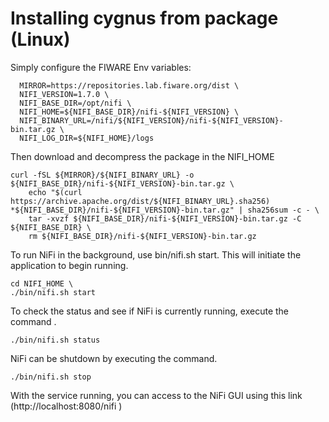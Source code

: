 # Installing cygnus from package (Linux)
Simply configure the FIWARE Env variables:
      
      MIRROR=https://repositories.lab.fiware.org/dist \ 
      NIFI_VERSION=1.7.0 \
      NIFI_BASE_DIR=/opt/nifi \
      NIFI_HOME=${NIFI_BASE_DIR}/nifi-${NIFI_VERSION} \ 
      NIFI_BINARY_URL=/nifi/${NIFI_VERSION}/nifi-${NIFI_VERSION}-bin.tar.gz \ 
      NIFI_LOG_DIR=${NIFI_HOME}/logs 
      
Then download and decompress the package in the NIFI_HOME
```
curl -fSL ${MIRROR}/${NIFI_BINARY_URL} -o ${NIFI_BASE_DIR}/nifi-${NIFI_VERSION}-bin.tar.gz \ 
	echo "$(curl https://archive.apache.org/dist/${NIFI_BINARY_URL}.sha256) *${NIFI_BASE_DIR}/nifi-${NIFI_VERSION}-bin.tar.gz" | sha256sum -c - \ 
	tar -xvzf ${NIFI_BASE_DIR}/nifi-${NIFI_VERSION}-bin.tar.gz -C ${NIFI_BASE_DIR} \ 
	rm ${NIFI_BASE_DIR}/nifi-${NIFI_VERSION}-bin.tar.gz
```
To run NiFi in the background, use bin/nifi.sh start. This will initiate the application to begin running.  
    
    cd NIFI_HOME \
    ./bin/nifi.sh start
    
To check the status and see if NiFi is currently running, execute the command .
    
    ./bin/nifi.sh status
    
NiFi can be shutdown by executing the command.
    
    ./bin/nifi.sh stop 

With the service running, you can access to the NiFi GUI using this link (http://localhost:8080/nifi )

